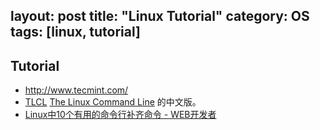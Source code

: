 layout: post
title: "Linux Tutorial"
category: OS
tags: [linux, tutorial]
---

## Tutorial

- <http://www.tecmint.com/>
- [TLCL](http://billie66.github.io/TLCL/book/zh/) [The Linux Command Line](http://linuxcommand.org/) 的中文版。
- [Linux中10个有用的命令行补齐命令 - WEB开发者](http://www.admin10000.com/document/4172.html)